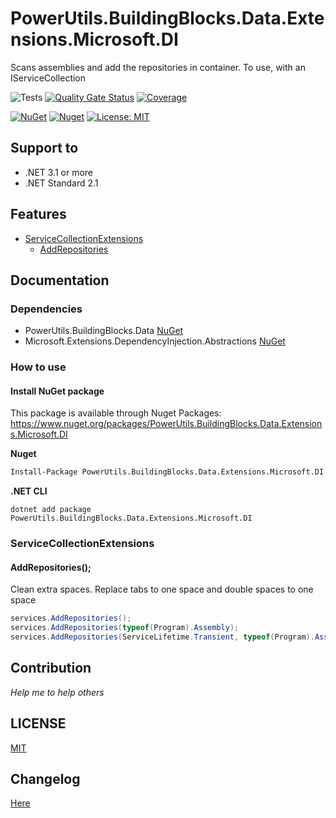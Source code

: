 # PowerUtils.BuildingBlocks.Data.Extensions.Microsoft.DI
Scans assemblies and add the repositories in container. To use, with an IServiceCollection

![Tests](https://github.com/TechNobre/PowerUtils.BuildingBlocks.Data.Extensions.Microsoft.DI/actions/workflows/test-project.yml/badge.svg)
[![Quality Gate Status](https://sonarcloud.io/api/project_badges/measure?project=TechNobre_PowerUtils.BuildingBlocks.Data.Extensions.Microsoft.DI&metric=alert_status)](https://sonarcloud.io/summary/new_code?id=TechNobre_PowerUtils.BuildingBlocks.Data.Extensions.Microsoft.DI)
[![Coverage](https://sonarcloud.io/api/project_badges/measure?project=TechNobre_PowerUtils.BuildingBlocks.Data.Extensions.Microsoft.DI&metric=coverage)](https://sonarcloud.io/summary/new_code?id=TechNobre_PowerUtils.BuildingBlocks.Data.Extensions.Microsoft.DI)

[![NuGet](https://img.shields.io/nuget/v/PowerUtils.BuildingBlocks.Data.Extensions.Microsoft.DI.svg)](https://www.nuget.org/packages/PowerUtils.BuildingBlocks.Data.Extensions.Microsoft.DI)
[![Nuget](https://img.shields.io/nuget/dt/PowerUtils.BuildingBlocks.Data.Extensions.Microsoft.DI.svg)](https://www.nuget.org/packages/PowerUtils.BuildingBlocks.Data.Extensions.Microsoft.DI)
[![License: MIT](https://img.shields.io/github/license/TechNobre/PowerUtils.BuildingBlocks.Data.Extensions.Microsoft.DI.svg)](https://github.com/TechNobre/PowerUtils.BuildingBlocks.Data.Extensions.Microsoft.DI/blob/main/LICENSE)



## Support to
- .NET 3.1 or more
- .NET Standard 2.1



## Features

- [ServiceCollectionExtensions](#ServiceCollectionExtensions)
  - [AddRepositories](#ServiceCollectionExtensions.AddRepositories)



## Documentation

### Dependencies

- PowerUtils.BuildingBlocks.Data [NuGet](https://www.nuget.org/packages/PowerUtils.BuildingBlocks.Data/)
- Microsoft.Extensions.DependencyInjection.Abstractions [NuGet](https://www.nuget.org/packages/Microsoft.Extensions.DependencyInjection.Abstractions/)


### How to use

#### Install NuGet package
This package is available through Nuget Packages: https://www.nuget.org/packages/PowerUtils.BuildingBlocks.Data.Extensions.Microsoft.DI

**Nuget**
```bash
Install-Package PowerUtils.BuildingBlocks.Data.Extensions.Microsoft.DI
```

**.NET CLI**
```
dotnet add package PowerUtils.BuildingBlocks.Data.Extensions.Microsoft.DI
```



### ServiceCollectionExtensions <a name="ServiceCollectionExtensions"></a>

#### AddRepositories(); <a name="ServiceCollectionExtensions.AddRepositories"></a>
Clean extra spaces. Replace tabs to one space and double spaces to one space

```csharp
services.AddRepositories();
services.AddRepositories(typeof(Program).Assembly);
services.AddRepositories(ServiceLifetime.Transient, typeof(Program).Assembly);
```



## Contribution

*Help me to help others*



## LICENSE

[MIT](https://github.com/TechNobre/PowerUtils.BuildingBlocks.Data.Extensions.Microsoft.DI/blob/main/LICENSE)



## Changelog

[Here](./CHANGELOG.md)
